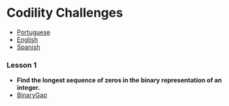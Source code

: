 # Codility Challenges

- [Portuguese]()
- [English]()
- [Spanish]()

### Lesson 1
- __Find the longest sequence of zeros in the binary representation of an integer.__
- [BinaryGap]()